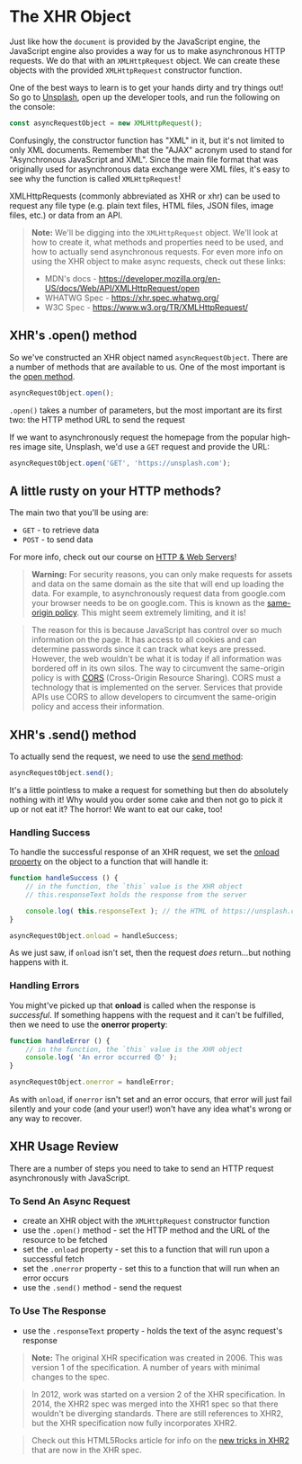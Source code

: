# The XHR Object

Just like how the `document` is provided by the JavaScript engine, the JavaScript engine also provides a way for us to make asynchronous HTTP requests. We do that with an `XMLHttpRequest` object. We can create these objects with the provided `XMLHttpRequest` constructor function.

One of the best ways to learn is to get your hands dirty and try things out! So go to [Unsplash](https://unsplash.com/), open up the developer tools, and run the following on the console:

```js
const asyncRequestObject = new XMLHttpRequest();
```

Confusingly, the constructor function has "XML" in it, but it's not limited to only XML documents. Remember that the "AJAX" acronym used to stand for "Asynchronous JavaScript and XML". Since the main file format that was originally used for asynchronous data exchange were XML files, it's easy to see why the function is called `XMLHttpRequest`!

XMLHttpRequests (commonly abbreviated as XHR or xhr) can be used to request any file type (e.g. plain text files, HTML files, JSON files, image files, etc.) or data from an API.



> **Note:** We'll be digging into the `XMLHttpRequest` object. We'll look at how to create it, what methods and properties need to be used, and how to actually send asynchronous requests. For even more info on using the XHR object to make async requests, check out these links:
>
> - MDN's docs - <https://developer.mozilla.org/en-US/docs/Web/API/XMLHttpRequest/open>
> - WHATWG Spec - <https://xhr.spec.whatwg.org/>
> - W3C Spec - <https://www.w3.org/TR/XMLHttpRequest/>



## XHR's .open() method

So we've constructed an XHR object named `asyncRequestObject`. There are a number of methods that are available to us. One of the most important is the [open method](https://developer.mozilla.org/en-US/docs/Web/API/XMLHttpRequest/open).

```js
asyncRequestObject.open();
```

`.open()` takes a number of parameters, but the most important are its first two: the HTTP method URL to send the request

If we want to asynchronously request the homepage from the popular high-res image site, Unsplash, we'd use a `GET` request and provide the URL:

```js
asyncRequestObject.open('GET', 'https://unsplash.com');
```

## A little rusty on your HTTP methods?

The main two that you'll be using are:

- `GET` - to retrieve data
- `POST` - to send data

For more info, check out our course on [HTTP & Web Servers](https://classroom.udacity.com/courses/ud303)!



> **Warning:** For security reasons, you can only make requests for assets and data on the same domain as the site that will end up loading the data. For example, to asynchronously request data from google.com your browser needs to be on google.com. This is known as the [same-origin policy](https://developer.mozilla.org/en-US/docs/Web/Security/Same-origin_policy). This might seem extremely limiting, and it is!

> The reason for this is because JavaScript has control over so much information on the page. It has access to all cookies and can determine passwords since it can track what keys are pressed. However, the web wouldn't be what it is today if all information was bordered off in its own silos. The way to circumvent the same-origin policy is with [CORS](https://developer.mozilla.org/en-US/docs/Web/HTTP/Access_control_CORS) (Cross-Origin Resource Sharing). CORS must a technology that is implemented on the server. Services that provide APIs use CORS to allow developers to circumvent the same-origin policy and access their information.



## XHR's .send() method

To actually send the request, we need to use the [send method](https://developer.mozilla.org/en-US/docs/Web/API/XMLHttpRequest/send):

```js
asyncRequestObject.send();
```

It's a little pointless to make a request for something but then do absolutely nothing with it! Why would you order some cake and then not go to pick it up or not eat it? The horror! We want to eat our cake, too!



### Handling Success

To handle the successful response of an XHR request, we set the [onload property](https://developer.mozilla.org/en-US/docs/Web/API/XMLHttpRequestEventTarget/onload) on the object to a function that will handle it:

```js
function handleSuccess () {
    // in the function, the `this` value is the XHR object
    // this.responseText holds the response from the server

    console.log( this.responseText ); // the HTML of https://unsplash.com/
}

asyncRequestObject.onload = handleSuccess;
```

As we just saw, if `onload` isn't set, then the request *does* return...but nothing happens with it.



### Handling Errors

You might've picked up that **onload** is called when the response is *successful*. If something happens with the request and it can't be fulfilled, then we need to use the **onerror property**:

```js
function handleError () {
    // in the function, the `this` value is the XHR object
    console.log( 'An error occurred 😞' );
}

asyncRequestObject.onerror = handleError;
```

As with `onload`, if `onerror` isn't set and an error occurs, that error will just fail silently and your code (and your user!) won't have any idea what's wrong or any way to recover.



## XHR Usage Review

There are a number of steps you need to take to send an HTTP request asynchronously with JavaScript.

### To Send An Async Request

- create an XHR object with the `XMLHttpRequest` constructor function
- use the `.open()` method - set the HTTP method and the URL of the resource to be fetched
- set the `.onload` property - set this to a function that will run upon a successful fetch
- set the `.onerror` property - set this to a function that will run when an error occurs
- use the `.send()` method - send the request

### To Use The Response

- use the `.responseText` property - holds the text of the async request's response





> **Note:** The original XHR specification was created in 2006. This was version 1 of the specification. A number of years with minimal changes to the spec.

> In 2012, work was started on a version 2 of the XHR specification. In 2014, the XHR2 spec was merged into the XHR1 spec so that there wouldn't be diverging standards. There are still references to XHR2, but the XHR specification now fully incorporates XHR2.

> Check out this HTML5Rocks article for info on the [new tricks in XHR2](http://www.html5rocks.com/en/tutorials/file/xhr2/) that are now in the XHR spec.